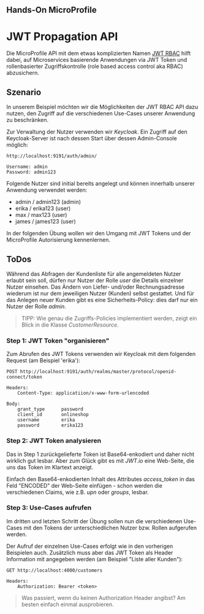 ## Hands-On MicroProfile

# JWT Propagation API

Die MicroProfile API mit dem etwas komplizierten Namen [JWT RBAC](https://github.com/eclipse/microprofile-jwt-auth)
hilft dabei, auf Microservices basierende Anwendungen via JWT Token und rollenbasierter Zugriffskontrolle
(role based access control aka RBAC) abzusichern.

## Szenario

In unserem Beispiel möchten wir die Möglichkeiten der JWT RBAC API dazu nutzen, den Zugriff auf die verschiedenen
Use-Cases unserer Anwendung zu beschränken.

Zur Verwaltung der Nutzer verwenden wir _Keycloak_. Ein Zugriff auf den Keycloak-Server ist nach dessen Start über
dessen Admin-Console möglich:

    http://localhost:9191/auth/admin/

    Username: admin
    Password: admin123

Folgende Nutzer sind initial bereits angelegt und können innerhalb unserer Anwendung verwendet werden:

- admin / admin123 (admin)
- erika / erika123 (user)
- max / max123 (user)
- james / james123 (user)

In der folgenden Übung wollen wir den Umgang mit JWT Tokens und der MicroProfile Autorisierung kennenlernen.

## ToDos

Während das Abfragen der Kundenliste für alle angemeldeten Nutzer erlaubt sein soll, dürfen nur Nutzer der Rolle _user_
die Details einzelner Nutzer einsehen. Das Ändern von Liefer- und/oder Rechnungsadresse wiederum ist nur dem
jeweiligen Nutzer (Kunden) selbst gestattet. Und für das Anlegen neuer Kunden gibt es eine Sicherheits-Policy:
dies darf nur ein Nutzer der Rolle _admin_.

> TIPP: Wie genau die Zugriffs-Policies implementiert werden, zeigt ein Blick in die Klasse _CustomerResource_.

### Step 1: JWT Token "organisieren"

Zum Abrufen des JWT Tokens verwenden wir Keycloak mit dem folgenden Request (am Beispiel 'erika'):

    POST http://localhost:9191/auth/realms/master/protocol/openid-connect/token

    Headers:
        Content-Type: applicatiion/x-www-form-urlencoded

    Body:
        grant_type      password
        client_id       onlineshop
        username        erika
        password        erika123

### Step 2: JWT Token analysieren

Das in Step 1 zurückgelieferte Token ist Base64-enkodiert und daher nicht wirklich gut lesbar. Aber zum Glück
gibt es mit _JWT.io_ eine Web-Seite, die uns das Token im Klartext anzeigt.

Einfach den Base64-enkodierten Inhalt des Attributes _access_token_ in das Feld "ENCODED" der Web-Seite
einfügen - schon werden die verschiedenen Claims, wie z.B. _upn_ oder _groups_, lesbar.

### Step 3: Use-Cases aufrufen

Im dritten und letzten Schritt der Übung sollen nun die verschiedenen Use-Cases mit den Tokens der unterschiedlichen
Nutzer bzw. Rollen aufgerufen werden.

Der Aufruf der einzelnen Use-Cases erfolgt wie in den vorherigen Beispielen auch. Zusätzlich muss aber das JWT Token als
Header Information mit angegeben werden (am Beispiel "Liste aller Kunden"):

    GET http://localhost:4000/customers

    Headers:
        Authorization: Bearer <token>

> Was passiert, wenn du keinen Authorization Header angibst? Am besten einfach einmal ausprobieren.

